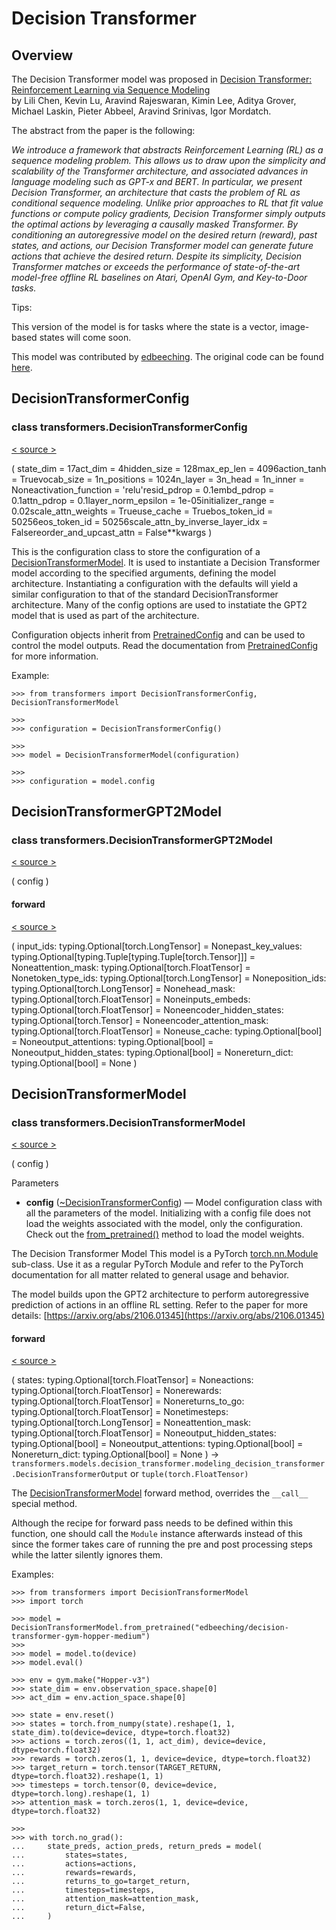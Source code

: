 # Decision Transformer

## Overview

The Decision Transformer model was proposed in [Decision Transformer: Reinforcement Learning via Sequence Modeling](https://arxiv.org/abs/2106.01345)  
by Lili Chen, Kevin Lu, Aravind Rajeswaran, Kimin Lee, Aditya Grover, Michael Laskin, Pieter Abbeel, Aravind Srinivas, Igor Mordatch.

The abstract from the paper is the following:

_We introduce a framework that abstracts Reinforcement Learning (RL) as a sequence modeling problem. This allows us to draw upon the simplicity and scalability of the Transformer architecture, and associated advances in language modeling such as GPT-x and BERT. In particular, we present Decision Transformer, an architecture that casts the problem of RL as conditional sequence modeling. Unlike prior approaches to RL that fit value functions or compute policy gradients, Decision Transformer simply outputs the optimal actions by leveraging a causally masked Transformer. By conditioning an autoregressive model on the desired return (reward), past states, and actions, our Decision Transformer model can generate future actions that achieve the desired return. Despite its simplicity, Decision Transformer matches or exceeds the performance of state-of-the-art model-free offline RL baselines on Atari, OpenAI Gym, and Key-to-Door tasks._

Tips:

This version of the model is for tasks where the state is a vector, image-based states will come soon.

This model was contributed by [edbeeching](https://huggingface.co/edbeeching). The original code can be found [here](https://github.com/kzl/decision-transformer).

## DecisionTransformerConfig

### class transformers.DecisionTransformerConfig

[< source \>](https://github.com/huggingface/transformers/blob/v4.34.0/src/transformers/models/decision_transformer/configuration_decision_transformer.py#L31)

( state\_dim = 17act\_dim = 4hidden\_size = 128max\_ep\_len = 4096action\_tanh = Truevocab\_size = 1n\_positions = 1024n\_layer = 3n\_head = 1n\_inner = Noneactivation\_function = 'relu'resid\_pdrop = 0.1embd\_pdrop = 0.1attn\_pdrop = 0.1layer\_norm\_epsilon = 1e-05initializer\_range = 0.02scale\_attn\_weights = Trueuse\_cache = Truebos\_token\_id = 50256eos\_token\_id = 50256scale\_attn\_by\_inverse\_layer\_idx = Falsereorder\_and\_upcast\_attn = False\*\*kwargs )

This is the configuration class to store the configuration of a [DecisionTransformerModel](/docs/transformers/v4.34.0/en/model_doc/decision_transformer#transformers.DecisionTransformerModel). It is used to instantiate a Decision Transformer model according to the specified arguments, defining the model architecture. Instantiating a configuration with the defaults will yield a similar configuration to that of the standard DecisionTransformer architecture. Many of the config options are used to instatiate the GPT2 model that is used as part of the architecture.

Configuration objects inherit from [PretrainedConfig](/docs/transformers/v4.34.0/en/main_classes/configuration#transformers.PretrainedConfig) and can be used to control the model outputs. Read the documentation from [PretrainedConfig](/docs/transformers/v4.34.0/en/main_classes/configuration#transformers.PretrainedConfig) for more information.

Example:

```
>>> from transformers import DecisionTransformerConfig, DecisionTransformerModel

>>> 
>>> configuration = DecisionTransformerConfig()

>>> 
>>> model = DecisionTransformerModel(configuration)

>>> 
>>> configuration = model.config
```

## DecisionTransformerGPT2Model

### class transformers.DecisionTransformerGPT2Model

[< source \>](https://github.com/huggingface/transformers/blob/v4.34.0/src/transformers/models/decision_transformer/modeling_decision_transformer.py#L477)

( config )

#### forward

[< source \>](https://github.com/huggingface/transformers/blob/v4.34.0/src/transformers/models/decision_transformer/modeling_decision_transformer.py#L507)

( input\_ids: typing.Optional\[torch.LongTensor\] = Nonepast\_key\_values: typing.Optional\[typing.Tuple\[typing.Tuple\[torch.Tensor\]\]\] = Noneattention\_mask: typing.Optional\[torch.FloatTensor\] = Nonetoken\_type\_ids: typing.Optional\[torch.LongTensor\] = Noneposition\_ids: typing.Optional\[torch.LongTensor\] = Nonehead\_mask: typing.Optional\[torch.FloatTensor\] = Noneinputs\_embeds: typing.Optional\[torch.FloatTensor\] = Noneencoder\_hidden\_states: typing.Optional\[torch.Tensor\] = Noneencoder\_attention\_mask: typing.Optional\[torch.FloatTensor\] = Noneuse\_cache: typing.Optional\[bool\] = Noneoutput\_attentions: typing.Optional\[bool\] = Noneoutput\_hidden\_states: typing.Optional\[bool\] = Nonereturn\_dict: typing.Optional\[bool\] = None )

## DecisionTransformerModel

### class transformers.DecisionTransformerModel

[< source \>](https://github.com/huggingface/transformers/blob/v4.34.0/src/transformers/models/decision_transformer/modeling_decision_transformer.py#L796)

( config )

Parameters

-   **config** ([~DecisionTransformerConfig](/docs/transformers/v4.34.0/en/model_doc/decision_transformer#transformers.DecisionTransformerConfig)) — Model configuration class with all the parameters of the model. Initializing with a config file does not load the weights associated with the model, only the configuration. Check out the [from\_pretrained()](/docs/transformers/v4.34.0/en/main_classes/model#transformers.PreTrainedModel.from_pretrained) method to load the model weights.

The Decision Transformer Model This model is a PyTorch [torch.nn.Module](https://pytorch.org/docs/stable/nn.html#torch.nn.Module) sub-class. Use it as a regular PyTorch Module and refer to the PyTorch documentation for all matter related to general usage and behavior.

The model builds upon the GPT2 architecture to perform autoregressive prediction of actions in an offline RL setting. Refer to the paper for more details: [https://arxiv.org/abs/2106.01345](https://arxiv.org/abs/2106.01345)

#### forward

[< source \>](https://github.com/huggingface/transformers/blob/v4.34.0/src/transformers/models/decision_transformer/modeling_decision_transformer.py#L829)

( states: typing.Optional\[torch.FloatTensor\] = Noneactions: typing.Optional\[torch.FloatTensor\] = Nonerewards: typing.Optional\[torch.FloatTensor\] = Nonereturns\_to\_go: typing.Optional\[torch.FloatTensor\] = Nonetimesteps: typing.Optional\[torch.LongTensor\] = Noneattention\_mask: typing.Optional\[torch.FloatTensor\] = Noneoutput\_hidden\_states: typing.Optional\[bool\] = Noneoutput\_attentions: typing.Optional\[bool\] = Nonereturn\_dict: typing.Optional\[bool\] = None ) → `transformers.models.decision_transformer.modeling_decision_transformer.DecisionTransformerOutput` or `tuple(torch.FloatTensor)`

The [DecisionTransformerModel](/docs/transformers/v4.34.0/en/model_doc/decision_transformer#transformers.DecisionTransformerModel) forward method, overrides the `__call__` special method.

Although the recipe for forward pass needs to be defined within this function, one should call the `Module` instance afterwards instead of this since the former takes care of running the pre and post processing steps while the latter silently ignores them.

Examples:

```
>>> from transformers import DecisionTransformerModel
>>> import torch

>>> model = DecisionTransformerModel.from_pretrained("edbeeching/decision-transformer-gym-hopper-medium")
>>> 
>>> model = model.to(device)
>>> model.eval()

>>> env = gym.make("Hopper-v3")
>>> state_dim = env.observation_space.shape[0]
>>> act_dim = env.action_space.shape[0]

>>> state = env.reset()
>>> states = torch.from_numpy(state).reshape(1, 1, state_dim).to(device=device, dtype=torch.float32)
>>> actions = torch.zeros((1, 1, act_dim), device=device, dtype=torch.float32)
>>> rewards = torch.zeros(1, 1, device=device, dtype=torch.float32)
>>> target_return = torch.tensor(TARGET_RETURN, dtype=torch.float32).reshape(1, 1)
>>> timesteps = torch.tensor(0, device=device, dtype=torch.long).reshape(1, 1)
>>> attention_mask = torch.zeros(1, 1, device=device, dtype=torch.float32)

>>> 
>>> with torch.no_grad():
...     state_preds, action_preds, return_preds = model(
...         states=states,
...         actions=actions,
...         rewards=rewards,
...         returns_to_go=target_return,
...         timesteps=timesteps,
...         attention_mask=attention_mask,
...         return_dict=False,
...     )
```